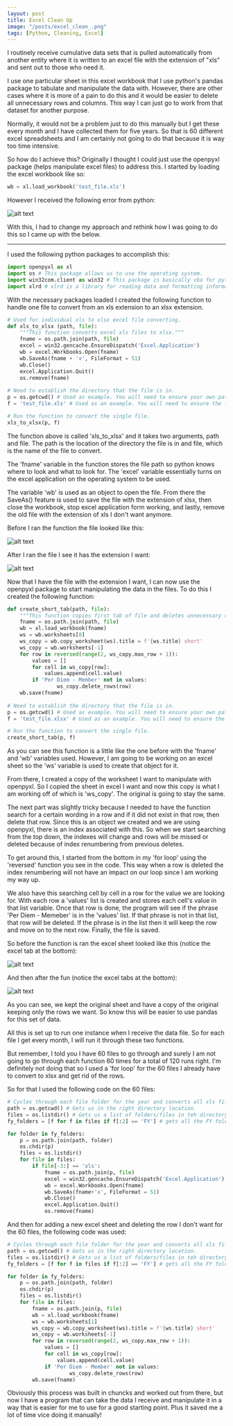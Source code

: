```yaml
---
layout: post
title: Excel Clean Up
image: "/posts/excel_clean_.png"
tags: [Python, Cleaning, Excel]
---
```


I routinely receive cumulative data sets that is pulled automatically from another entity where it is written to an excel file with the extension of "xls" and sent out to those who need it.

I use one particular sheet in this excel workbook that I use python's pandas package to tabulate and manipulate the data with. However, there are other cases where it is more of a pain to do this and it would be easier to delete all unnecessary rows and columns. This way I can just go to work from that dataset for another purpose.

Normally, it would not be a problem just to do this manually but I get these every month and I have collected them for five years. So that is 60 different excel spreadsheets and I am certainly not going to do that because it is way too time intensive. 

So how do I achieve this? Originally I thought I could just use the openpyxl package (helps manipulate excel files) to address this. I started by loading the excel workbook like so:

```python
wb = xl.load_workbook('test_file.xls')
```

However I received the following error from python:

![alt text](/img/posts/InvalidFileException.png "Python did not like this!")


With this, I had to change my approach and rethink how I was going to do this so I came up with the below.

---

I used the following python packages to accomplish this:

```python
import openpyxl as xl
import os # This package allows us to use the operating system.
import win32com.client as win32 # This package is basically vba for python. It allows us to interact and automate Windows applications with python.
import xlrd # xlrd is a library for reading data and formatting information from Excel files in the historical .xls format.
```
With the necessary packages loaded I created the following function to handle one file to convert from an xls extension to an xlsx extension.

```python
# Used for individual xls to xlsx excel file converting.
def xls_to_xlsx (path, file):
    """This function converts excel xls files to xlsx."""
    fname = os.path.join(path, file)
    excel = win32.gencache.EnsureDispatch('Excel.Application')
    wb = excel.Workbooks.Open(fname)
    wb.SaveAs(fname + 'x', FileFormat = 51)
    wb.Close()
    excel.Application.Quit()
    os.remove(fname)
    
# Need to establish the directory that the file is in. 
p = os.getcwd() # Used as example. You will need to ensure your own path to excel file is put correctly here.
f = 'test_file.xls' # Used as an example. You will need to ensure the file name used for this is correct.

# Run the function to convert the single file.
xls_to_xlsx(p, f)
```

The function above is called 'xls_to_xlsx' and it takes two arguments, path and file. The path is the location of the directory the file is in and file, which is the name of the file to convert.

The 'fname' variable in the function stores the file path so python knows where to look and what to look for. The 'excel' variable essentially turns on the excel application on the operating system to be used.

The variable 'wb' is used as an object to open the file. From there the SaveAs() feature is used to save the file with the extension of xlsx, then close the workbook, stop excel application form working, and lastly, remove the old file with the extension of xls I don't want anymore.

Before I ran the function the file looked like this:

![alt text](/img/posts/Before_xls_run.png "xls extension")

After I ran the file I see it has the extension I want:

![alt text](/img/posts/after_xls_run.png "xlsx extension")


Now that I have the file with the extension I want, I can now use the openpyxl package to start manipulating the data in the files. To do this I created the following function:

```python
def create_short_tab(path, file):
    """This function copies first tab of file and deletes unnecessary rows."""
    fname = os.path.join(path, file)
    wb = xl.load_workbook(fname)
    ws = wb.worksheets[0]
    ws_copy = wb.copy_worksheet(ws).title = f'{ws.title} short'
    ws_copy = wb.worksheets[-1]
    for row in reversed(range(2, ws_copy.max_row + 1)):
        values = []
        for cell in ws_copy[row]:
            values.append(cell.value)  
        if 'Per Diem - Member' not in values:
                ws_copy.delete_rows(row)
    wb.save(fname) 
    
# Need to establish the directory that the file is in. 
p = os.getcwd() # Used as example. You will need to ensure your own path to excel file is put correctly here.
f = 'test_file.xlsx' # Used as an example. You will need to ensure the file name used for this is correct.

# Run the function to convert the single file.
create_short_tab(p, f)
```

As you can see this function is a little like the one before with the 'fname' and 'wb' variables used. However, I am going to be working on an excel sheet so the 'ws' variable is used to create that object for it.

From there, I created a copy of the worksheet I want to manipulate with openpyxl. So I copied the sheet in excel I want and now this copy is what I am working off of which is 'ws_copy'. The original is going to stay the same.

The next part was slightly tricky because I needed to have the function search for a certain wording in a row and if it did not exist in that row, then delete that row. Since this is an object we created and we are using openpyxl, there is an index associated with this. So when we start searching from the top down, the indexes will change and rows will be missed or deleted because of index renumbering from previous deletes.

To get around this, I started from the bottom in my 'for loop' using the 'reversed' function you see in the code. This way when a row is deleted the index renumbering will not have an impact on our loop since I am working my way up. 

We also have this searching cell by cell in a row for the value we are looking for. With each row a 'values' list is created and stores each cell's value in that list variable. Once that row is done, the program will see if the phrase 'Per Diem - Memeber' is in the 'values' list. If that phrase is not in that list, that row will be deleted. If the phrase is in the list then it will keep the row and move on to the next row. Finally, the file is saved.

So before the function is ran the excel sheet looked like this (notice the excel tab at the bottom):

![alt text](/img/posts/before_short_run.png "Snippet of the sheet before")

And then after the fun (notice the excel tabs at the bottom):

![alt text](/img/posts/after_short_run.png "Snippet of the sheet after")

As you can see, we kept the original sheet and have a copy of the original keeping only the rows we want. So know this will be easier to use pandas for this set of data.

All this is set up to run one instance when I receive the data file. So for each file I get every month, I will run it through these two functions. 

But remember, I told you I have 60 files to go through and surely I am not going to go through each function 60 times for a total of 120 runs right. I'm definitely not doing that so I used a 'for loop' for the 60 files I already have to convert to xlsx and get rid of the rows. 

So for that I used the following code on the 60 files:

```python
# Cycles through each file folder for the year and converts all xls files to xlsx files.
path = os.getcwd() # Gets us in the right directory location.
files = os.listdir() # Gets us a list of folders/files in teh directory location.
fy_folders = [f for f in files if f[:2] == 'FY'] # gets all the FY folders the files in with their FY.

for folder in fy_folders:
    p = os.path.join(path, folder)
    os.chdir(p)
    files = os.listdir()
    for file in files:
        if file[-3:] == 'xls':
            fname = os.path.join(p, file)
            excel = win32.gencache.EnsureDispatch('Excel.Application')
            wb = excel.Workbooks.Open(fname)
            wb.SaveAs(fname+'x', FileFormat = 51)
            wb.Close()
            excel.Application.Quit()
            os.remove(fname)  
```

And then for adding a new excel sheet and deleting the row I don't want for the 60 files, the following code was used:


```python
# Cycles through each file folder for the year and converts all xls files to xlsx files.
path = os.getcwd() # Gets us in the right directory location.
files = os.listdir() # Gets us a list of folders/files in teh directory location.
fy_folders = [f for f in files if f[:2] == 'FY'] # gets all the FY folders the files in with their FY.

for folder in fy_folders:
    p = os.path.join(path, folder)
    os.chdir(p)
    files = os.listdir()
    for file in files:
        fname = os.path.join(p, file)
        wb = xl.load_workbook(fname)
        ws = wb.worksheets[1]
        ws_copy = wb.copy_worksheet(ws).title = f'{ws.title} short'
        ws_copy = wb.worksheets[-1]
        for row in reversed(range(2, ws_copy.max_row + 1)):
            values = []
            for cell in ws_copy[row]:
                values.append(cell.value)  
            if 'Per Diem - Member' not in values:
                    ws_copy.delete_rows(row)
        wb.save(fname)     
```

Obviously this process was built in chuncks and worked out from there, but now I have a program that can take the data I receive and manipulate it in a way that is easier for me to use for a good starting point. Plus it saved me a lot of time vice doing it manually!
